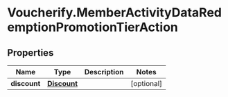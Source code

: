 # Voucherify.MemberActivityDataRedemptionPromotionTierAction

## Properties

Name | Type | Description | Notes
------------ | ------------- | ------------- | -------------
**discount** | [**Discount**](Discount.md) |  | [optional] 


